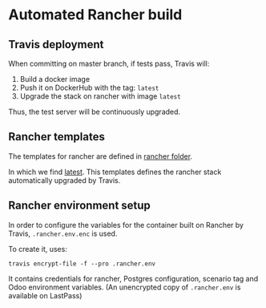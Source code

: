 # Automated Rancher build

## Travis deployment

When committing on master branch, if tests pass, Travis will:

1. Build a docker image
2. Push it on DockerHub with the tag: `latest`
3. Upgrade the stack on rancher with image `latest`

Thus, the test server will be continuously upgraded.

## Rancher templates

The templates for rancher are defined in [rancher folder](../rancher).

In which we find [latest](../rancher/latest). This templates defines the
rancher stack automatically upgraded by Travis.

## Rancher environment setup

In order to configure the variables for the container built on Rancher by
Travis, `.rancher.env.enc` is used.

To create it, uses:

```
travis encrypt-file -f --pro .rancher.env
```

It contains credentials for rancher, Postgres configuration, scenario tag and
Odoo environment variables.
(An unencrypted copy of `.rancher.env` is available on LastPass)
